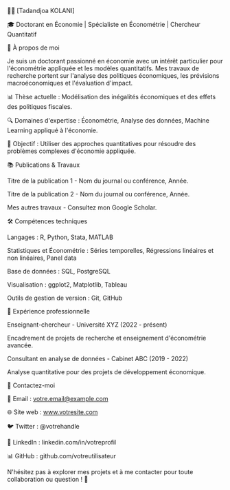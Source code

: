 👨‍🏫 [Tadandjoa KOLANI]

🎓 Doctorant en Économie | Spécialiste en Économétrie | Chercheur Quantitatif

📌 À propos de moi

Je suis un doctorant passionné en économie avec un intérêt particulier pour l'économétrie appliquée et les modèles quantitatifs. Mes travaux de recherche portent sur l'analyse des politiques économiques, les prévisions macroéconomiques et l'évaluation d'impact.

📊 Thèse actuelle : Modélisation des inégalités économiques et des effets des politiques fiscales.

🔍 Domaines d'expertise : Économétrie, Analyse des données, Machine Learning appliqué à l'économie.

🎯 Objectif : Utiliser des approches quantitatives pour résoudre des problèmes complexes d'économie appliquée.

📚 Publications & Travaux

Titre de la publication 1 - Nom du journal ou conférence, Année.

Titre de la publication 2 - Nom du journal ou conférence, Année.

Mes autres travaux - Consultez mon Google Scholar.

🛠️ Compétences techniques

Langages : R, Python, Stata, MATLAB

Statistiques et Économétrie : Séries temporelles, Régressions linéaires et non linéaires, Panel data

Base de données : SQL, PostgreSQL

Visualisation : ggplot2, Matplotlib, Tableau

Outils de gestion de version : Git, GitHub

💼 Expérience professionnelle

Enseignant-chercheur - Université XYZ (2022 - présent)

Encadrement de projets de recherche et enseignement d'économétrie avancée.

Consultant en analyse de données - Cabinet ABC (2019 - 2022)

Analyse quantitative pour des projets de développement économique.

📩 Contactez-moi

📧 Email : votre.email@example.com

🌐 Site web : www.votresite.com

🐦 Twitter : @votrehandle

👔 LinkedIn : linkedin.com/in/votreprofil

📊 GitHub : github.com/votreutilisateur

N'hésitez pas à explorer mes projets et à me contacter pour toute collaboration ou question ! 🚀

